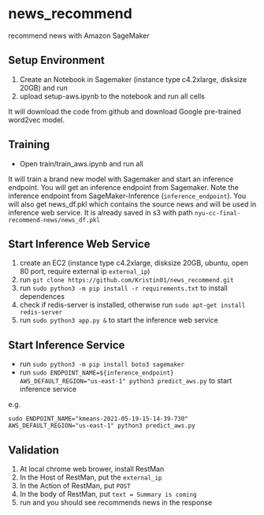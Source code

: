 # news_recommend
recommend news with Amazon SageMaker

## Setup Environment

1. Create an Notebook in Sagemaker (instance type c4.2xlarge, disksize 20GB) and run
2. upload setup-aws.ipynb to the notebook and run all cells

It will download the code from github and download Google pre-trained word2vec model.

## Training

- Open train/train_aws.ipynb  and run all

It will train a brand new model with Sagemaker and start an inference endpoint.
You will get an inference endpoint from Sagemaker. Note the inference endpoint from SageMaker-Inference (`inference_endpoint`).
You will also get news_df.pkl which contains the source news and will be used in inference web service.
It is already saved in s3 with path `nyu-cc-final-recommend-news/news_df.pkl`

## Start Inference Web Service

1. create an EC2 (instance type c4.2xlarge, disksize 20GB, ubuntu, open 80 port, require external ip `external_ip`)
2. run `git clone https://github.com/Kristin01/news_recommend.git`
3. run `sudo python3 -m pip install -r requirements.txt` to install dependences
4. check if redis-server is installed, otherwise run `sudo apt-get install redis-server`
5. run `sudo python3 app.py &` to start the inference web service

## Start Inference Service

- run `sudo python3 -m pip install boto3 sagemaker`
- run `sudo ENDPOINT_NAME=${inference_endpoint} AWS_DEFAULT_REGION="us-east-1" python3 predict_aws.py` to start inference service

e.g.
```
sudo ENDPOINT_NAME="kmeans-2021-05-19-15-14-39-730" AWS_DEFAULT_REGION="us-east-1" python3 predict_aws.py
```

## Validation

1. At local chrome web brower, install RestMan
2. In the Host of RestMan, put the `external_ip`
3. In the Action of RestMan, put `POST`
4. In the body of RestMan, put `text = Summary is coming` 
5. run and you should see recommends news in the response